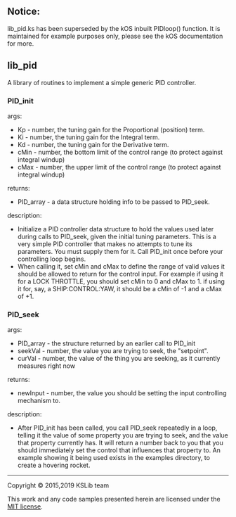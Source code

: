 ## Notice:
  lib_pid.ks has been superseded by the kOS inbuilt PIDloop() function.
  It is maintained for example purposes only, please see the kOS documentation for more.

## lib_pid

A library of routines to implement a simple generic PID controller.

### PID_init

args:
  * Kp - number, the tuning gain for the Proportional (position) term.
  * Ki - number, the tuning gain for the Integral term.
  * Kd - number, the tuning gain for the Derivative term.
  * cMin - number, the bottom limit of the control range (to protect against integral windup)
  * cMax - number, the upper limit of the control range (to protect against integral windup)

returns:
  * PID_array - a data structure holding info to be passed to PID_seek.

description:
  * Initialize a PID controller data structure to hold the
    values used later during calls to PID_seek, given the
    initial tuning parameters.  This is a very simple PID controller
    that makes no attempts to tune its parameters.  You must supply them
    for it.  Call PID_init once before your controlling loop begins.
  * When calling it, set cMin and cMax to define the range of valid values
    it should be allowed to return for the control input.  For example if
    using it for a LOCK THROTTLE, you should set cMin to 0 and cMax to 1.
    if using it for, say, a SHIP:CONTROL:YAW, it should be a cMin of -1
    and a cMax of +1.

### PID_seek

args:
  * PID_array - the structure returned by an earlier call to PID_init
  * seekVal - number, the value you are trying to seek, the "setpoint".
  * curVal - number, the value of the thing you are seeking, as it
    currently measures right now

returns:
  * newInput - number, the value you should be setting the
    input controlling mechanism to.

description:
  * After PID_init has been called, you call PID_seek repeatedly in a
    loop, telling it the value of some property you are trying to
    seek, and the value that property currently has.  It will return
    a number back to you that you should immediately set the control
    that influences that property to.  An example showing it being
    used exists in the examples directory, to create a hovering rocket.
---
Copyright © 2015,2019 KSLib team

This work and any code samples presented herein are licensed under the [MIT license](../LICENSE).